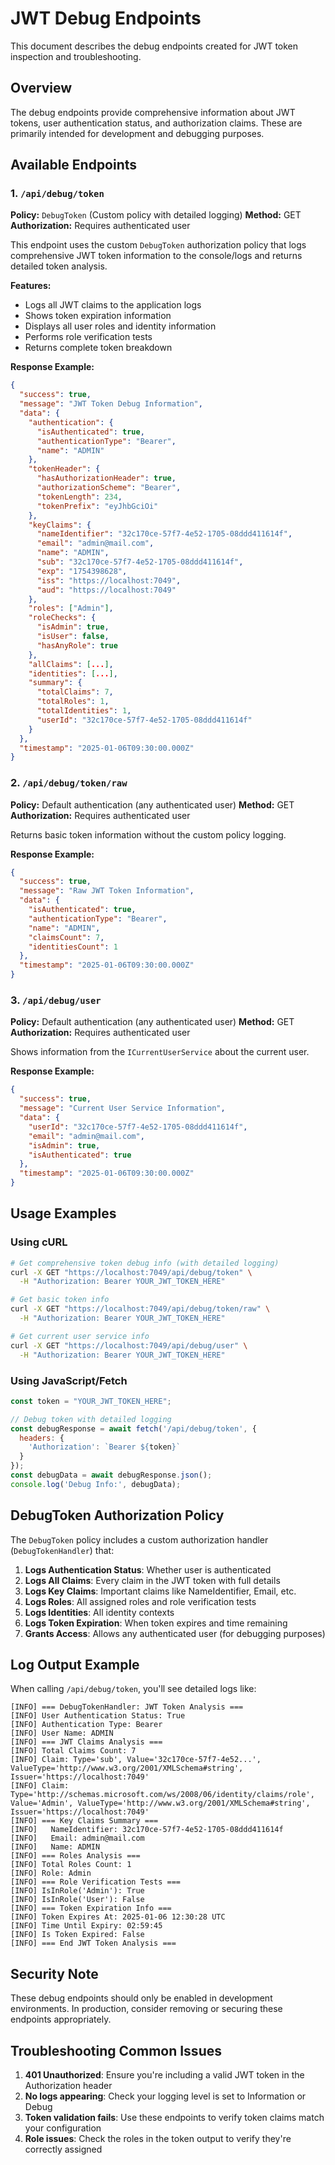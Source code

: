 # JWT Debug Endpoints

This document describes the debug endpoints created for JWT token inspection and troubleshooting.

## Overview

The debug endpoints provide comprehensive information about JWT tokens, user authentication status, and authorization claims. These are primarily intended for development and debugging purposes.

## Available Endpoints

### 1. `/api/debug/token` 
**Policy:** `DebugToken` (Custom policy with detailed logging)
**Method:** GET
**Authorization:** Requires authenticated user

This endpoint uses the custom `DebugToken` authorization policy that logs comprehensive JWT token information to the console/logs and returns detailed token analysis.

**Features:**
- Logs all JWT claims to the application logs
- Shows token expiration information
- Displays all user roles and identity information
- Performs role verification tests
- Returns complete token breakdown

**Response Example:**
```json
{
  "success": true,
  "message": "JWT Token Debug Information",
  "data": {
    "authentication": {
      "isAuthenticated": true,
      "authenticationType": "Bearer",
      "name": "ADMIN"
    },
    "tokenHeader": {
      "hasAuthorizationHeader": true,
      "authorizationScheme": "Bearer",
      "tokenLength": 234,
      "tokenPrefix": "eyJhbGciOi"
    },
    "keyClaims": {
      "nameIdentifier": "32c170ce-57f7-4e52-1705-08ddd411614f",
      "email": "admin@mail.com",
      "name": "ADMIN",
      "sub": "32c170ce-57f7-4e52-1705-08ddd411614f",
      "exp": "1754398628",
      "iss": "https://localhost:7049",
      "aud": "https://localhost:7049"
    },
    "roles": ["Admin"],
    "roleChecks": {
      "isAdmin": true,
      "isUser": false,
      "hasAnyRole": true
    },
    "allClaims": [...],
    "identities": [...],
    "summary": {
      "totalClaims": 7,
      "totalRoles": 1,
      "totalIdentities": 1,
      "userId": "32c170ce-57f7-4e52-1705-08ddd411614f"
    }
  },
  "timestamp": "2025-01-06T09:30:00.000Z"
}
```

### 2. `/api/debug/token/raw`
**Policy:** Default authentication (any authenticated user)
**Method:** GET
**Authorization:** Requires authenticated user

Returns basic token information without the custom policy logging.

**Response Example:**
```json
{
  "success": true,
  "message": "Raw JWT Token Information",
  "data": {
    "isAuthenticated": true,
    "authenticationType": "Bearer",
    "name": "ADMIN",
    "claimsCount": 7,
    "identitiesCount": 1
  },
  "timestamp": "2025-01-06T09:30:00.000Z"
}
```

### 3. `/api/debug/user`
**Policy:** Default authentication (any authenticated user)
**Method:** GET
**Authorization:** Requires authenticated user

Shows information from the `ICurrentUserService` about the current user.

**Response Example:**
```json
{
  "success": true,
  "message": "Current User Service Information",
  "data": {
    "userId": "32c170ce-57f7-4e52-1705-08ddd411614f",
    "email": "admin@mail.com",
    "isAdmin": true,
    "isAuthenticated": true
  },
  "timestamp": "2025-01-06T09:30:00.000Z"
}
```

## Usage Examples

### Using cURL

```bash
# Get comprehensive token debug info (with detailed logging)
curl -X GET "https://localhost:7049/api/debug/token" \
  -H "Authorization: Bearer YOUR_JWT_TOKEN_HERE"

# Get basic token info
curl -X GET "https://localhost:7049/api/debug/token/raw" \
  -H "Authorization: Bearer YOUR_JWT_TOKEN_HERE"

# Get current user service info
curl -X GET "https://localhost:7049/api/debug/user" \
  -H "Authorization: Bearer YOUR_JWT_TOKEN_HERE"
```

### Using JavaScript/Fetch

```javascript
const token = "YOUR_JWT_TOKEN_HERE";

// Debug token with detailed logging
const debugResponse = await fetch('/api/debug/token', {
  headers: {
    'Authorization': `Bearer ${token}`
  }
});
const debugData = await debugResponse.json();
console.log('Debug Info:', debugData);
```

## DebugToken Authorization Policy

The `DebugToken` policy includes a custom authorization handler (`DebugTokenHandler`) that:

1. **Logs Authentication Status**: Whether user is authenticated
2. **Logs All Claims**: Every claim in the JWT token with full details
3. **Logs Key Claims**: Important claims like NameIdentifier, Email, etc.
4. **Logs Roles**: All assigned roles and role verification tests
5. **Logs Identities**: All identity contexts
6. **Logs Token Expiration**: When token expires and time remaining
7. **Grants Access**: Allows any authenticated user (for debugging purposes)

## Log Output Example

When calling `/api/debug/token`, you'll see detailed logs like:

```
[INFO] === DebugTokenHandler: JWT Token Analysis ===
[INFO] User Authentication Status: True
[INFO] Authentication Type: Bearer
[INFO] User Name: ADMIN
[INFO] === JWT Claims Analysis ===
[INFO] Total Claims Count: 7
[INFO] Claim: Type='sub', Value='32c170ce-57f7-4e52...', ValueType='http://www.w3.org/2001/XMLSchema#string', Issuer='https://localhost:7049'
[INFO] Claim: Type='http://schemas.microsoft.com/ws/2008/06/identity/claims/role', Value='Admin', ValueType='http://www.w3.org/2001/XMLSchema#string', Issuer='https://localhost:7049'
[INFO] === Key Claims Summary ===
[INFO]   NameIdentifier: 32c170ce-57f7-4e52-1705-08ddd411614f
[INFO]   Email: admin@mail.com
[INFO]   Name: ADMIN
[INFO] === Roles Analysis ===
[INFO] Total Roles Count: 1
[INFO] Role: Admin
[INFO] === Role Verification Tests ===
[INFO] IsInRole('Admin'): True
[INFO] IsInRole('User'): False
[INFO] === Token Expiration Info ===
[INFO] Token Expires At: 2025-01-06 12:30:28 UTC
[INFO] Time Until Expiry: 02:59:45
[INFO] Is Token Expired: False
[INFO] === End JWT Token Analysis ===
```

## Security Note

These debug endpoints should only be enabled in development environments. In production, consider removing or securing these endpoints appropriately.

## Troubleshooting Common Issues

1. **401 Unauthorized**: Ensure you're including a valid JWT token in the Authorization header
2. **No logs appearing**: Check your logging level is set to Information or Debug
3. **Token validation fails**: Use these endpoints to verify token claims match your configuration
4. **Role issues**: Check the roles in the token output to verify they're correctly assigned
